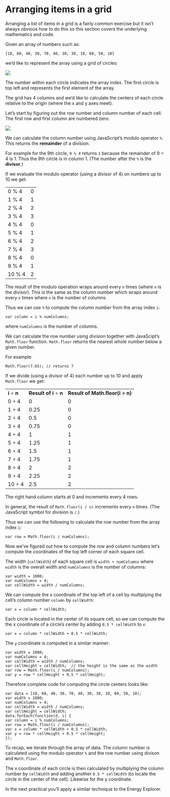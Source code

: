 # Arranging items in a grid

Arranging a list of items in a grid is a fairly common exercise but it isn’t always obvious how to do this so this section covers the underlying mathematics and code.

Given an array of numbers such as:

```
[10, 60, 40, 30, 70, 40, 30, 30, 10, 60, 50, 10]
```

we’d like to represent the array using a grid of circles:

![](https://learn.createwithdata.com/wp-content/uploads/2020/07/image-15.png)

The number within each circle indicates the array index. The first circle is top left and represents the first element of the array.

The grid has 4 columns and we’d like to calculate the centers of each circle relative to the origin (where the x and y axes meet).

Let’s start by figuring out the row number and column number of each cell. The first row and first column are numbered zero:

![](https://learn.createwithdata.com/wp-content/uploads/2020/07/image-14.png)

We can calculate the column number using JavaScript’s modulo operator `%`. This returns the **remainder** of a division.

For example for the 9th circle, `9 % 4` returns `1` because the remainder of 9 ÷ 4 is 1. Thus the 9th circle is in column 1. (The number after the `%` is the **divisor**.)

If we evaluate the modulo operator (using a divisor of 4) on numbers up to 10 we get:

<table><tbody><tr><td>0 % 4</td><td>0</td></tr><tr><td>1 % 4</td><td>1</td></tr><tr><td>2 % 4</td><td>2</td></tr><tr><td>3 % 4</td><td>3</td></tr><tr><td>4 % 4</td><td>0</td></tr><tr><td>5 % 4</td><td>1</td></tr><tr><td>6 % 4</td><td>2</td></tr><tr><td>7 % 4</td><td>3</td></tr><tr><td>8 % 4</td><td>0</td></tr><tr><td>9 % 4</td><td>1</td></tr><tr><td>10 % 4</td><td>2</td></tr></tbody></table>

The result of the modulo operation wraps around every `n` times (where `n` is the divisor). This is the same as the column number which wraps around every `n` times where `n` is the number of columns.

Thus we can use `%` to compute the column number from the array index `i`:

```
var column = i % numColumns;
```

where `numColumns` is the number of columns.

We can calculate the row number using division together with JavaScipt’s `Math.floor` function. `Math.floor` returns the nearest whole number below a given number.

For example:

```
Math.floor(7.65); // returns 7
```

If we divide (using a divisor of 4) each number up to 10 and apply `Math.floor` we get:

<table><tbody><tr><td><strong>i </strong>÷ <strong>n</strong></td><td><strong>Result of i</strong> ÷ <strong>n</strong></td><td><strong>Result of Math.floor(i ÷ n)</strong></td></tr><tr><td>0 ÷ 4</td><td>0</td><td>0</td></tr><tr><td>1 ÷ 4</td><td>0.25</td><td>0</td></tr><tr><td>2 ÷ 4</td><td>0.5</td><td>0</td></tr><tr><td>3 ÷ 4</td><td>0.75</td><td>0</td></tr><tr><td>4 ÷ 4</td><td>1</td><td>1</td></tr><tr><td>5 ÷ 4</td><td>1.25</td><td>1</td></tr><tr><td>6 ÷ 4</td><td>1.5</td><td>1</td></tr><tr><td>7 ÷ 4</td><td>1.75</td><td>1</td></tr><tr><td>8 ÷ 4</td><td>2</td><td>2</td></tr><tr><td>9 ÷ 4</td><td>2.25</td><td>2</td></tr><tr><td>10 ÷ 4</td><td>2.5</td><td>2</td></tr></tbody></table>

The right hand column starts at 0 and increments every 4 rows.

In general, the result of `Math.floor(i / n)` increments every `n` times. (The JavaScript symbol for division is `/`.)

Thus we can use the following to calculate the row number from the array index `i`:

```
var row = Math.floor(i / numColumns);
```

Now we’ve figured out how to compute the row and column numbers let’s compute the coordinates of the top left corner of each square cell.

The width (`cellWidth`) of each square cell is `width ÷ numColumns` where `width` is the overall width and `numColumns` is the number of columns:

```
var width = 1000;
var numColumns = 4;
var cellWidth = width / numColumns;
```

We can compute the x coordinate of the top left of a cell by multiplying the cell’s column number `column` by `cellWidth`:

```
var x = column * cellWidth;
```

Each circle is located in the center of its square cell, so we can compute the the x coordinate of a circle’s center by adding `0.5 * cellWidth` to `x`:

```
var x = column * cellWidth + 0.5 * cellWidth;
```

The `y` coordinate is computed in a similar manner:

```
var width = 1000;
var numColumns = 4;
var cellWidth = width / numColumns;
var cellHeight = cellWidth;  // the height is the same as the width
var row = Math.floor(i / numColumns);
var y = row * cellHeight + 0.5 * cellHeight;
```

Therefore complete code for computing the circle centers looks like:

```
var data = [10, 60, 40, 30, 70, 40, 30, 30, 10, 60, 50, 10];
var width = 1000;
var numColumns = 4;
var cellWidth = width / numColumns;
var cellHeight = cellWidth;
data.forEach(function(d, i) {
var column = i % numColumns;
var row = Math.floor(i / numColumns);
var x = column * cellWidth + 0.5 * cellWidth;
var y = row * cellHeight + 0.5 * cellHeight;
});
```

To recap, we iterate through the array of data. The column number is calculated using the modulo operator `%` and the row number using divison and `Math.floor`.

The x coordinate of each circle is then calculated by multiplying the column number by `cellWidth` and adding another `0.5 * cellWidth` (to locate the circle in the center of the cell). Likewise for the y coordinate.

In the next practical you’ll apply a similar technique to the Energy Explorer.